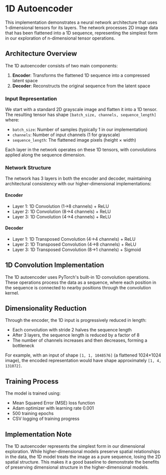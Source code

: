 # 1D Autoencoder

This implementation demonstrates a neural network architecture that uses 1-dimensional tensors for its layers. The network processes 2D image data that has been flattened into a 1D sequence, representing the simplest form in our exploration of n-dimensional tensor operations.

## Architecture Overview

The 1D autoencoder consists of two main components:

1. **Encoder**: Transforms the flattened 1D sequence into a compressed latent space
2. **Decoder**: Reconstructs the original sequence from the latent space

### Input Representation

We start with a standard 2D grayscale image and flatten it into a 1D tensor. The resulting tensor has shape `[batch_size, channels, sequence_length]` where:

- `batch_size`: Number of samples (typically 1 in our implementation)
- `channels`: Number of input channels (1 for grayscale)
- `sequence_length`: The flattened image pixels (height × width)

Each layer in the network operates on these 1D tensors, with convolutions applied along the sequence dimension.

### Network Structure

The network has 3 layers in both the encoder and decoder, maintaining architectural consistency with our higher-dimensional implementations:

#### Encoder
- Layer 1: 1D Convolution (1→8 channels) + ReLU
- Layer 2: 1D Convolution (8→4 channels) + ReLU
- Layer 3: 1D Convolution (4→4 channels) + ReLU

#### Decoder
- Layer 1: 1D Transposed Convolution (4→4 channels) + ReLU
- Layer 2: 1D Transposed Convolution (4→8 channels) + ReLU
- Layer 3: 1D Transposed Convolution (8→1 channels) + Sigmoid

## 1D Convolution Implementation

The 1D autoencoder uses PyTorch's built-in 1D convolution operations. These operations process the data as a sequence, where each position in the sequence is connected to nearby positions through the convolution kernel.

## Dimensionality Reduction

Through the encoder, the 1D input is progressively reduced in length:
- Each convolution with stride 2 halves the sequence length
- After 3 layers, the sequence length is reduced by a factor of 8
- The number of channels increases and then decreases, forming a bottleneck

For example, with an input of shape `[1, 1, 1048576]` (a flattened 1024×1024 image), the encoded representation would have shape approximately `[1, 4, 131072]`.

## Training Process

The model is trained using:
- Mean Squared Error (MSE) loss function
- Adam optimizer with learning rate 0.001
- 500 training epochs
- CSV logging of training progress

## Implementation Note

The 1D autoencoder represents the simplest form in our dimensional exploration. While higher-dimensional models preserve spatial relationships in the data, the 1D model treats the image as a pure sequence, losing the 2D spatial structure. This makes it a good baseline to demonstrate the benefits of preserving dimensional structure in the higher-dimensional models.